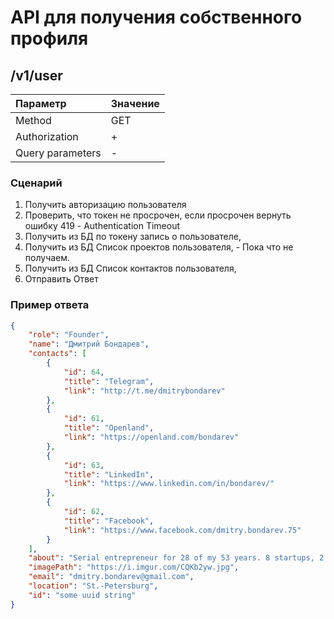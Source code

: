 # API для получения собственного профиля
## /v1/user

| Параметр  | Значение  | 
|:----------|:----------|
| Method    | GET      |
| Authorization    | +  |
|Query parameters|- 	 |
### Сценарий
1. Получить авторизацию пользователя
1. Проверить, что токен не просрочен, если просрочен вернуть ошибку 419 - Authentication Timeout
1. Получить из БД по токену запись о пользователе,
1. Получить из БД Список проектов пользователя, - Пока что не получаем.
1. Получить из БД Список контактов пользователя,
1. Отправить Ответ

### Пример ответа

``` json
{
    "role": "Founder",
    "name": "Дмитрий Бондарев",
    "contacts": [
        {
            "id": 64,
            "title": "Telegram",
            "link": "http://t.me/dmitrybondarev"
        },
        {
            "id": 61,
            "title": "Openland",
            "link": "https://openland.com/bondarev"
        },
        {
            "id": 63,
            "title": "LinkedIn",
            "link": "https://www.linkedin.com/in/bondarev/"
        },
        {
            "id": 62,
            "title": "Facebook",
            "link": "https://www.facebook.com/dmitry.bondarev.75"
        }
    ],
    "about": "Serial entrepreneur for 28 of my 53 years. 8 startups, 2 exits. \nПомогаю техническим командам сделать проект бизнесом.",
    "imagePath": "https://i.imgur.com/CQKb2yw.jpg",
    "email": "dmitry.bondarev@gmail.com",
    "location": "St.-Petersburg",
    "id": "some uuid string"
}
```